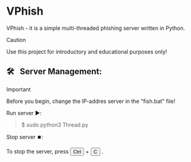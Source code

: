 # VPhish
VPhish - it is a simple multi-threaded phishing server written in Python.


> [!CAUTION]
> Use this project for introductory and educational purposes only!

## :hammer_and_wrench: &nbsp; Server Management:

> [!IMPORTANT]
> Before you begin, change the IP-addres server in the "fish.bat" file!

Run server ▶️:
> $ sudo python3 Thread.py

Stop server ⏹️:

To stop the server, press <button name="button">Ctrl</button> + <button name="button">C</button> .
